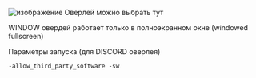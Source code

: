![изображение](https://github.com/oughhhhh/XD/assets/142888166/6701b0b0-0c60-4b3d-804d-206414420413)
Оверлей можно выбрать тут

WINDOW овердей работает только в полноэкранном окне (windowed fullscreen)

Параметры запуска (для DISCORD оверлея)
```
-allow_third_party_software -sw
```
